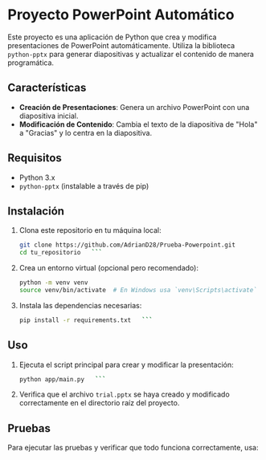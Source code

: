 # Proyecto PowerPoint Automático

Este proyecto es una aplicación de Python que crea y modifica presentaciones de PowerPoint automáticamente. Utiliza la biblioteca `python-pptx` para generar diapositivas y actualizar el contenido de manera programática.

## Características

- **Creación de Presentaciones**: Genera un archivo PowerPoint con una diapositiva inicial.
- **Modificación de Contenido**: Cambia el texto de la diapositiva de "Hola" a "Gracias" y lo centra en la diapositiva.

## Requisitos

- Python 3.x
- `python-pptx` (instalable a través de pip)

## Instalación

1. Clona este repositorio en tu máquina local:
   ```bash
   git clone https://github.com/AdrianD28/Prueba-Powerpoint.git
   cd tu_repositorio   ```

2. Crea un entorno virtual (opcional pero recomendado):
   ```bash
   python -m venv venv
   source venv/bin/activate  # En Windows usa `venv\Scripts\activate`   ```

3. Instala las dependencias necesarias:
   ```bash
   pip install -r requirements.txt   ```

## Uso

1. Ejecuta el script principal para crear y modificar la presentación:
   ```bash
   python app/main.py   ```

2. Verifica que el archivo `trial.pptx` se haya creado y modificado correctamente en el directorio raíz del proyecto.

## Pruebas

Para ejecutar las pruebas y verificar que todo funciona correctamente, usa:
